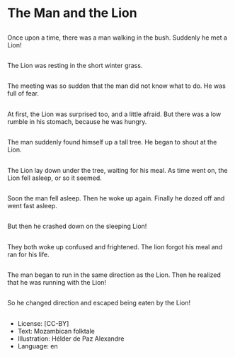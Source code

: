 # The Man and the Lion

##
Once upon a time,
there was a man
walking in the bush.
Suddenly he met a
Lion!

##
The Lion was resting in
the short winter grass.

##
The meeting was so
sudden that the man
did not know what to
do.
He was full of fear.

##
At first, the Lion was
surprised too, and a
little afraid.
But there was a low
rumble in his stomach,
because he was hungry.

##
The man suddenly
found himself up a tall
tree.
He began to shout at
the Lion.

##
The Lion lay down
under the tree, waiting
for his meal.
As time went on, the
Lion fell asleep, or so it
seemed.

##
Soon the man fell
asleep.
Then he woke up again.
Finally he dozed off and
went fast asleep.

##
But then he crashed
down on the sleeping
Lion!

##
They both woke up
confused and
frightened.
The lion forgot his meal
and ran for his life.

##
The man began to run
in the same direction
as the Lion.
Then he realized that
he was running with the
Lion!

##
So he changed direction
and escaped being
eaten by the Lion!

##
* License: [CC-BY]
* Text: Mozambican folktale
* Illustration: Hélder de Paz Alexandre
* Language: en

